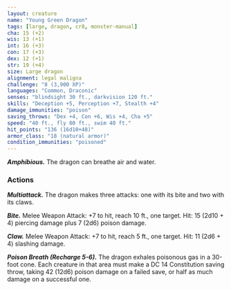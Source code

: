 ```yaml
---
layout: creature
name: "Young Green Dragon"
tags: [large, dragon, cr8, monster-manual]
cha: 15 (+2)
wis: 13 (+1)
int: 16 (+3)
con: 17 (+3)
dex: 12 (+1)
str: 19 (+4)
size: Large dragon
alignment: legal maligna
challenge: "8 (3,900 XP)"
languages: "Common, Draconic"
senses: "blindsight 30 ft., darkvision 120 ft."
skills: "Deception +5, Perception +7, Stealth +4"
damage_immunities: "poison"
saving_throws: "Dex +4, Con +6, Wis +4, Cha +5"
speed: "40 ft., fly 80 ft., swim 40 ft."
hit_points: "136 (16d10+48)"
armor_class: "18 (natural armor)"
condition_immunities: "poisoned"
---
```


***Amphibious.*** The dragon can breathe air and water.

### Actions

***Multiattack.*** The dragon makes three attacks: one with its bite and two with its claws.

***Bite.*** Melee Weapon Attack: +7 to hit, reach 10 ft., one target. Hit: 15 (2d10 + 4) piercing damage plus 7 (2d6) poison damage.

***Claw.*** Melee Weapon Attack: +7 to hit, reach 5 ft., one target. Hit: 11 (2d6 + 4) slashing damage.

***Poison Breath (Recharge 5-6).*** The dragon exhales poisonous gas in a 30-foot cone. Each creature in that area must make a DC 14 Constitution saving throw, taking 42 (12d6) poison damage on a failed save, or half as much damage on a successful one.